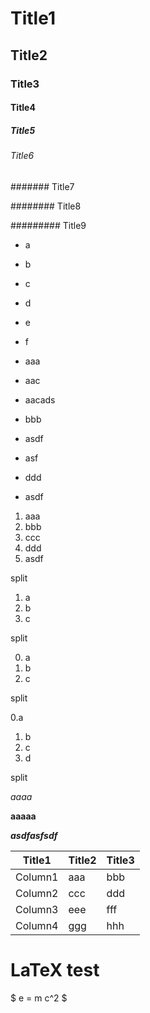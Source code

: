 
# Title1

## Title2

### Title3

#### Title4

##### Title5

###### Title6

####### Title7

######## Title8

######### Title9

 - a
 - b
 - c

 - d
 - e
 - f

 - aaa
  - aac
  - aacads
 - bbb
  - asdf
  - asf
 - ddd
  - asdf

 1. aaa
 2. bbb
  1. ccc
  2. ddd
 3. asdf

 split

 1. a
 2. b
 3. c

 split

 0. a
 1. b
 2. c

 split

0.a
1. b
2. c
3. d

split

*aaaa*

**aaaaa**

***asdfasfsdf***

|Title1|Title2|Title3|
|---|---|---|
|Column1|aaa|bbb|
|Column2|ccc|ddd|
|Column3|eee|fff|
|Column4|ggg|hhh|

# LaTeX test

$ e = m c^2 $






